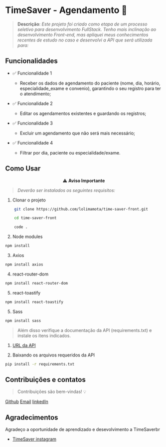 # TimeSaver - Agendamento 📌

> **Descrição**: _Este projeto foi criado como etapa de um processo seletivo para desenvolvimento FullStack. Tenho mais inclinação ao desenvolvimento Front-end, mas apliquei meus conhecimentos recentes de estudo no caso e desenvolvi a API que será utilizada para:_

## Funcionalidades
- ✅ Funcionalidade 1

    - Receber os dados de agendamento do paciente (nome, dia, horário, especialidade_exame e convenio), garantindo o seu registro para ter o atendimento;

- ✅ Funcionalidade 2

    - Editar os agendamentos existentes e guardando os registros;

- ✅ Funcionalidade 3

    - Excluir um agendamento que não será mais necessário;


- ✅ Funcionalidade 4

    - Filtrar por dia, paciente ou especialidade/exame.

## Como Usar

<div style="text-align:center"> ⚠️ <strong> Aviso Importante </strong>
</div>

> _Deverão ser instalados os seguintes requisitos:_

1. Clonar o projeto
```bash
    git clone https://github.com/lolimamota/time-saver-front.git

    cd time-saver-front

    code .
```
2. Node modules
```bash
npm install 
```

3. Axios
```bash
npm install axios
```

4. react-router-dom

```bash
npm install react-router-dom
```

5. react-toastify

```bash
npm install react-toastify
```

5. Sass

```bash
npm install sass
```

> Além disso verifique a documentação da API (requirements.txt) e instale os itens indicados.

1. [URL da API](https://time-saver-api.onrender.com)

2. Baixando os arquivos requeridos da API

```bash
pip install -r requirements.txt
```

## Contribuições e contatos

>Contribuições são bem-vindas! 💡

[Github](https://www.github.com/lolimamota)
[Email](mailto:contatealo@gmail.com)
[linkedIn](https://www.linkedin/in/lorraynelimamota)

## Agradecimentos

Agradeço a oportunidade de aprendizado e desevolvimento a TimeSaverbr 

- [TimeSaver instagram](https://www.instagram.com/timesaverbr/)


